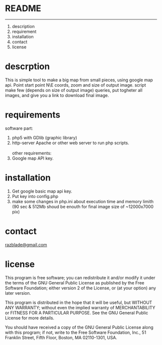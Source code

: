 # README 
----------------
1. description
2. requirement
3. installation
4. contact
5. license

# descrption
This is simple tool to make a big map from small pieces, using google map api. Point start point N\E coords, zoom and size of output image. script make few (depends on size of output image) queries, put togheter all images, and give you a link to download final image.

# requirements
software part:<br/>
1. php5 with GDlib (graphic library)<br/>
2. http-server Apache or other web server to run php scripts.<br/><br/>
other requirements:<br/>
1. Google map API key.

# installation
1. Get google basic map api key. 
2. Put key into config.php
3. make some changes in php.ini about execution time and memory limith (90 sec & 512Mb shoud be enouth for final image size of ~12000x7000 pix) 

# contact
razblade@gmail.com

# license
This program is free software; you can redistribute it and/or modify it under the terms of the GNU General Public License as published by the Free Software Foundation; either version 2 of the License, or (at your option) any later version.

This program is distributed in the hope that it will be useful, but WITHOUT ANY WARRANTY; without even the implied warranty of MERCHANTABILITY or FITNESS FOR A PARTICULAR PURPOSE.  See the GNU General Public License for more details.

You should have received a copy of the GNU General Public License along with this program; if not, write to the Free Software Foundation, Inc., 51 Franklin Street, Fifth Floor, Boston, MA 02110-1301, USA.

